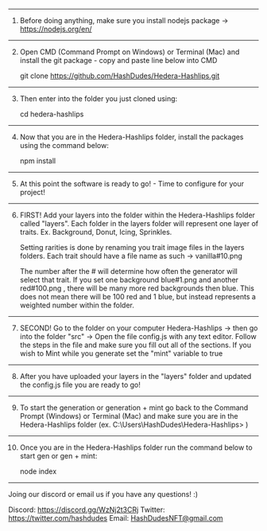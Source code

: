 -------------------------------------------------------------------------

1) Before doing anything, make sure you install nodejs package -> https://nodejs.org/en/

-------------------------------------------------------------------------

2) Open CMD (Command Prompt on Windows) or Terminal (Mac) and install the git package - copy and paste line below into CMD

    git clone https://github.com/HashDudes/Hedera-Hashlips.git

-------------------------------------------------------------------------

3) Then enter into the folder you just cloned using:

    cd hedera-hashlips

-------------------------------------------------------------------------

4) Now that you are in the Hedera-Hashlips folder, install the packages using the command below:

    npm install 

-------------------------------------------------------------------------

5) At this point the software is ready to go! - Time to configure for your project!

-------------------------------------------------------------------------

6) FIRST! Add your layers into the folder within the Hedera-Hashlips folder called "layers". Each folder in the layers folder will represent one layer of traits. Ex. Background, Donut, Icing, Sprinkles.

    Setting rarities is done by renaming you trait image files in the layers folders. Each trait should have a file name as such -> vanilla#10.png 

    The number after the # will determine how often the generator will select that trait. If you set one background blue#1.png and another red#100.png , there will be many more red backgrounds then blue. This does not mean there will be 100 red and 1 blue, but instead represents a weighted number within the folder.

-------------------------------------------------------------------------

7) SECOND! Go to the folder on your computer Hedera-Hashlips -> then go into the folder "src" -> Open the file config.js with any text editor. Follow the steps in the file and make sure you fill out all of the sections. If you wish to Mint while you generate set the "mint" variable to true

-------------------------------------------------------------------------

8) After you have uploaded your layers in the "layers" folder and updated the config.js file you are ready to go!

-------------------------------------------------------------------------

9) To start the generation or generation + mint go back to the Command Prompt (Windows) or Terminal (Mac) and make sure you are in the Hedera-Hashlips folder (ex. C:\Users\HashDudes\Hedera-Hashlips> )

-------------------------------------------------------------------------

10) Once you are in the Hedera-Hashlips folder run the command below to start gen or gen + mint:

    node index

-------------------------------------------------------------------------

Joing our discord or email us if you have any questions! :)

Discord: https://discord.gg/WzNj2t3CRj
Twitter: https://twitter.com/hashdudes
Email: HashDudesNFT@gmail.com
